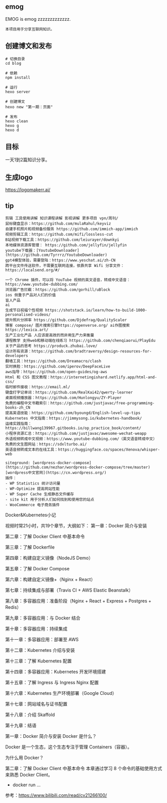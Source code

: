## emog
EMOG is emog zzzzzzzzzzzzz.

```
本项目用于分享互联网知识。
```
## 创建博文和发布
```
# 切换目录
cd blog

# 依赖
npm install

# 运行
hexo server

# 创建博文
hexo new "第一期：页面"

# 发布
hexo clean 
hexo g 
hexo d
```

## 目标

一天1到2篇知识分享。

## 生成logo
https://logomakerr.ai/

## tip
```
剪辑 工具使用讲解 知识课程讲解 影视讲解 更多项目 vpn/周刊/
鼠标键盘显示：https://github.com/mulaRahul/keyviz
自建手机照片和视频备份服务 https://github.com/immich-app/immich
视频剪辑工具：https://github.com/mifi/lossless-cut
B站视频下载工具：https://github.com/leiurayer/downkyi
本地媒体资源库管理： https://github.com/jellyfin/jellyfin
youtube下载器：[YoutubeDownloader](https://github.com/Tyrrrz/YoutubeDownloader)
gpt4模型体验，需要登陆：https://www.yeschat.ai/zh-CN
跨平台文件传送软件，不需要互联网连接，依靠共享 Wifi 分享文件：https://localsend.org/#/

一个 Chrome 插件，可以将 YouTube 视频的英文语音，转成中文语音：https://www.youtube-dubbing.com/
浏览器广告拦截：https://github.com/gorhill/uBlock
ios 侧重于产品对人们的价值
盲人产品  
ai
生成节日祝福个性视频 https://shotstack.io/learn/how-to-build-1000-personalised-videos/
提升照片分辨率 https://github.com/Djdefrag/QualityScaler
博客 compose/ 图片搜索引擎https://openverse.org/ ai作图搜索https://lexica.art/
生产工业化产品 人应该是高效的而非用生产力来衡量
课程教学 支持web和移动端在线练习 https://github.com/chenqiaorui/PlayEdu
关于产品的思考 https://produck.zhubai.love/
设计所有资源：https://github.com/bradtraversy/design-resources-for-developers
翻墙工具：https://github.com/Dreamacro/clash
实时换脸：https://github.com/iperov/DeepFaceLive
aws指导：https://github.com/open-guides/og-aws
Html 和 CSS 图文教程：https://internetingishard.netlify.app/html-and-css/
临时邮件接收：https://email.ml/
键盘打字记单词：https://github.com/RealKai42/qwerty-learner
桌面视频播放器：https://github.com/Hunlongyu/ZY-Player
免费的编程中文书籍索引：https://github.com/justjavac/free-programming-books-zh_CN
提高英语技能：https://github.com/byoungd/English-level-up-tips
Kubernetes 中文指南：https://jimmysong.io/kubernetes-handbook/
运维实践指南：https://billwang139967.gitbooks.io/op_practice_book/content/
小程序资源汇总：https://github.com/justjavac/awesome-wechat-weapp
外语视频转成中文视频：https://www.youtube-dubbing.com/（英文语音转成中文）
免费的文生图网站：https://sdxlturbo.ai/
英语音频转成文本的在线工具：https://huggingface.co/spaces/Xenova/whisper-web

siteground: [wordpress-docker-compose](https://github.com/nezhar/wordpress-docker-compose/tree/master)
[wordpress中文官网](https://cn.wordpress.org/)
插件：
- WP Statistics 统计访问量
- WP-Optimize 提高网站性能
- WP Super Cache 生成静态文件缓存
- site kit 用于分析人们如何找到和使用您的站点
- WooCommerce 电子商务插件
```
Docker&Kubernetes小记

视频时常21小时，共19个章节，大纲如下：
第一章：Docker 简介与安装

第二章：了解 Docker Client 中基本命令

第三章：了解 Dockerfile

第四章：构建自定义镜像（NodeJS Demo）

第五章：了解 Docker Compose

第六章：构建自定义镜像+（Nginx + React）

第七章：持续集成与部署（Travis CI + AWS Elastic Beanstalk）

第八章：多容器应用：准备阶段（Nginx + React + Express + Postgres + Redis）

第九章：多容器应用：与 Docker 结合

第十章：多容器应用：持续集成

第十一章：多容器应用：部署至 AWS

第十二章：Kubernetes 介绍与安装

第十三章：了解 Kubernetes 配置

第十四章：多容器应用：Kubernetes 开发环境搭建

第十五章：了解 Ingress 与 Ingress Nginx 配置

第十六章：Kubernetes 生产环境部署（Google Cloud）

第十七章：网站域名与证书配置

第十八章：介绍 Skaffold

第十九章：结语

第一章：Docker 简介与安装
Docker 是什么？

Docker 是一个生态，这个生态专注于管理 Containers（容器）。

为什么用 Docker？

第二章：了解 Docker Client 中基本命令
本章通过学习 8 个命令的基础使用方式来熟悉 Docker Client。

- docker run
...

参考：https://www.bilibili.com/read/cv21266100/
```


